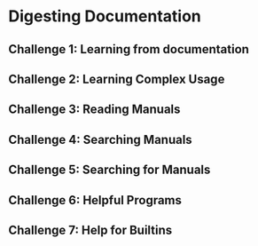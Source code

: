 # Digesting Documentation

## Challenge 1: Learning from documentation 
## Challenge 2: Learning Complex Usage 
## Challenge 3: Reading Manuals 
## Challenge 4: Searching Manuals
## Challenge 5: Searching for Manuals 
## Challenge 6: Helpful Programs 
## Challenge 7: Help for Builtins 
